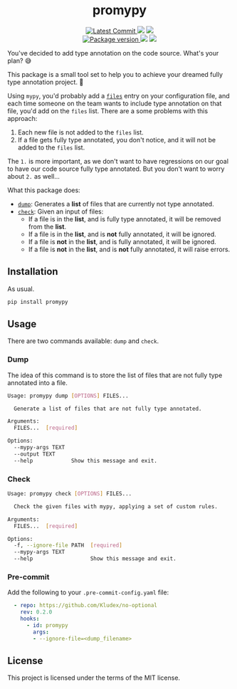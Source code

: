<h1 align="center">
    <strong>promypy</strong>
</h1>
<p align="center">
    <a href="https://github.com/Kludex/promypy" target="_blank">
        <img src="https://img.shields.io/github/last-commit/Kludex/promypy" alt="Latest Commit">
    </a>
        <img src="https://img.shields.io/github/workflow/status/Kludex/promypy/CI">
        <img src="https://img.shields.io/codecov/c/github/Kludex/promypy">
    <br />
    <a href="https://pypi.org/project/promypy" target="_blank">
        <img src="https://img.shields.io/pypi/v/promypy" alt="Package version">
    </a>
    <img src="https://img.shields.io/pypi/pyversions/promypy">
    <img src="https://img.shields.io/github/license/Kludex/promypy">
</p>

You've decided to add type annotation on the code source. What's your plan? 😅

This package is a small tool set to help you to achieve your dreamed fully type annotation project. 🚀

Using `mypy`, you'd probably add a [`files`](https://mypy.readthedocs.io/en/stable/config_file.html#confval-files)
entry on your configuration file, and each time someone on the team wants to include type annotation on that file,
you'd add on the `files` list. There are a some problems with this approach:

1. Each new file is not added to the `files` list.
2. If a file gets fully type annotated, you don't notice, and it will not be added to the `files` list.

The `1.` is more important, as we don't want to have regressions on our goal to have our code source fully type annotated.
But you don't want to worry about `2.` as well...

What this package does:
- [`dump`](#dump): Generates a **list** of files that are currently not type annotated.
- [`check`](#check): Given an input of files:
  - If a file is in the **list**, and is fully type annotated, it will be removed from the **list**.
  - If a file is in the **list**, and is **not** fully annotated, it will be ignored.
  - If a file is **not** in the **list**, and is fully annotated, it will be ignored.
  - If a file is **not** in the **list**, and is **not** fully annotated, it will raise errors.

## Installation

As usual.

```bash
pip install promypy
```

## Usage

There are two commands available: `dump` and `check`.

### Dump

The idea of this command is to store the list of files that are not fully type annotated into a file.

```bash
Usage: promypy dump [OPTIONS] FILES...

  Generate a list of files that are not fully type annotated.

Arguments:
  FILES...  [required]

Options:
  --mypy-args TEXT
  --output TEXT
  --help            Show this message and exit.
```

### Check

```bash
Usage: promypy check [OPTIONS] FILES...

  Check the given files with mypy, applying a set of custom rules.

Arguments:
  FILES...  [required]

Options:
  -f, --ignore-file PATH  [required]
  --mypy-args TEXT
  --help                  Show this message and exit.
```

### Pre-commit

Add the following to your `.pre-commit-config.yaml` file:

```yaml
  - repo: https://github.com/Kludex/no-optional
    rev: 0.2.0
    hooks:
      - id: promypy
        args:
        - --ignore-file=<dump_filename>
```

## License

This project is licensed under the terms of the MIT license.
